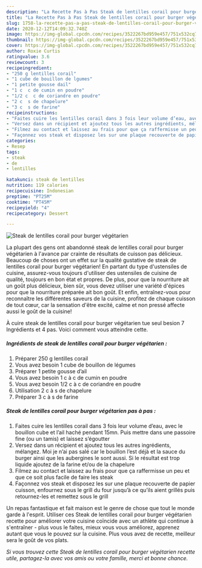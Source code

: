 ```yaml
---
description: "La Recette Pas à Pas Steak de lentilles corail pour burger végétarien"
title: "La Recette Pas à Pas Steak de lentilles corail pour burger végétarien"
slug: 1758-la-recette-pas-a-pas-steak-de-lentilles-corail-pour-burger-vegetarien
date: 2020-12-12T14:09:32.740Z
image: https://img-global.cpcdn.com/recipes/3522267bd959e457/751x532cq70/steak-de-lentilles-corail-pour-burger-vegetarien-photo-principale-de-la-recette.jpg
thumbnail: https://img-global.cpcdn.com/recipes/3522267bd959e457/751x532cq70/steak-de-lentilles-corail-pour-burger-vegetarien-photo-principale-de-la-recette.jpg
cover: https://img-global.cpcdn.com/recipes/3522267bd959e457/751x532cq70/steak-de-lentilles-corail-pour-burger-vegetarien-photo-principale-de-la-recette.jpg
author: Roxie Curtis
ratingvalue: 3.6
reviewcount: 3
recipeingredient:
- "250 g lentilles corail"
- "1 cube de bouillon de lgumes"
- "1 petite gousse dail"
- "1 c  c de cumin en poudre"
- "1/2 c  c de coriandre en poudre"
- "2 c  s de chapelure"
- "3 c  s de farine"
recipeinstructions:
- "Faites cuire les lentilles corail dans 3 fois leur volume d’eau, avec le bouillon cube et l’ail haché pendant 15mn. Puis mettre dans une passoire fine (ou un tamis) et laissez s’égoutter"
- "Versez dans un récipient et ajoutez tous les autres ingrédients, mélangez. Moi je n’ai pas salé car le bouillon l’est déjà et la sauce du burger ainsi que les aubergines le sont aussi. Si le résultat est trop liquide ajoutez de la farine et/ou de la chapelure"
- "Filmez au contact et laissez au frais pour que ça raffermisse un peu et que ce soit plus facile de faire les steak"
- "Façonnez vos steak et disposez les sur une plaque recouverte de papier cuisson, enfournez sous le grill du four jusqu’à ce qu’ils aient grillés puis retournez-les et remettez sous le grill"
categories:
- Resep
tags:
- steak
- de
- lentilles

katakunci: steak de lentilles 
nutrition: 119 calories
recipecuisine: Indonesian
preptime: "PT25M"
cooktime: "PT45M"
recipeyield: "4"
recipecategory: Dessert

---
```



![Steak de lentilles corail pour burger végétarien](https://img-global.cpcdn.com/recipes/3522267bd959e457/751x532cq70/steak-de-lentilles-corail-pour-burger-vegetarien-photo-principale-de-la-recette.jpg)

La plupart des gens ont abandonné steak de lentilles corail pour burger végétarien à l'avance par crainte de résultats de cuisson pas délicieux. Beaucoup de choses ont un effet sur la qualité gustative de steak de lentilles corail pour burger végétarien! En partant du type d'ustensiles de cuisine, assurez-vous toujours d'utiliser des ustensiles de cuisine de qualité, toujours en bon état et propres. De plus, pour que la nourriture ait un goût plus délicieux, bien sûr, vous devez utiliser une variété d'épices pour que la nourriture préparée ait bon goût. Et enfin, entraînez-vous pour reconnaître les différentes saveurs de la cuisine, profitez de chaque cuisson de tout cœur, car la sensation d'être excité, calme et non pressé affecte aussi le goût de la cuisine!

<!--inarticleads1-->

À cuire steak de lentilles corail pour burger végétarien tue seul besion 7 Ingrédients et 4 pas. Voici comment vous atteindre cette.

##### Ingrédients de steak de lentilles corail pour burger végétarien :

1. Préparer 250 g lentilles corail
1. Vous avez besoin 1 cube de bouillon de légumes
1. Préparer 1 petite gousse d’ail
1. Vous avez besoin 1 c à c de cumin en poudre
1. Vous avez besoin 1/2 c à c de coriandre en poudre
1. Utilisation 2 c à s de chapelure
1. Préparer 3 c à s de farine




<!--inarticleads2-->

##### Steak de lentilles corail pour burger végétarien pas à pas :

1. Faites cuire les lentilles corail dans 3 fois leur volume d’eau, avec le bouillon cube et l’ail haché pendant 15mn. Puis mettre dans une passoire fine (ou un tamis) et laissez s’égoutter
1. Versez dans un récipient et ajoutez tous les autres ingrédients, mélangez. Moi je n’ai pas salé car le bouillon l’est déjà et la sauce du burger ainsi que les aubergines le sont aussi. Si le résultat est trop liquide ajoutez de la farine et/ou de la chapelure
1. Filmez au contact et laissez au frais pour que ça raffermisse un peu et que ce soit plus facile de faire les steak
1. Façonnez vos steak et disposez les sur une plaque recouverte de papier cuisson, enfournez sous le grill du four jusqu’à ce qu’ils aient grillés puis retournez-les et remettez sous le grill




<!--inarticleads1-->

<p>
Un repas fantastique et fait maison est le genre de chose que tout le monde garde à l'esprit. Utiliser ces Steak de lentilles corail pour burger végétarien recette pour améliorer votre cuisine coïncide avec un athlète qui continue à s'entraîner - plus vous le faites, mieux vous vous améliorez, apprenez autant que vous le pouvez sur la cuisine. Plus vous avez de recette, meilleur sera le goût de vos plats.
</p>

<p>
<i>Si vous trouvez cette Steak de lentilles corail pour burger végétarien recette utile, partagez-la avec vos amis ou votre famille, merci et bonne chance.</i>
</p>
